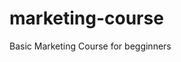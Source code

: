 # marketing-course
Basic Marketing Course for begginners
<!DOCTYPE html>
<html lang="en">
<head>
    <meta charset="UTF-8">
    <meta name="viewport" content="width=device-width, initial-scale=1.0">
    <title>Interactive Marketing Course: From Strategy to Evaluation</title>
    <script src="https://cdn.tailwindcss.com"></script>
    <script src="https://cdn.jsdelivr.net/npm/chart.js"></script>
    <link rel="preconnect" href="https://fonts.googleapis.com">
    <link rel="preconnect" href="https://fonts.gstatic.com" crossorigin>
    <link href="https://fonts.googleapis.com/css2?family=Inter:wght@400;500;600;700&display=swap" rel="stylesheet">
    <!-- Chosen Palette: Earthy Neutrals -->
    <!-- Application Structure Plan: The SPA is structured into three main, navigable sections corresponding to the course modules: Strategy, Implementation, and Evaluation. This tab-like structure provides clear, high-level navigation and breaks the content into digestible parts, which is superior to a long, linear scroll for an educational curriculum. Within each module, key topics are presented as interactive cards that expand on click to reveal details. This 'drill-down' interaction encourages user engagement and prevents information overload. This design transforms a static outline into an interactive learning path, enhancing usability and comprehension. -->
    <!-- Visualization & Content Choices:
        - Module Navigation (HTML/JS): Standard tab buttons for intuitive, top-level organization. Goal: Organize.
        - Key Concepts (HTML/Tailwind): Topics are interactive cards. Frameworks like the 4Ps/7Ps are visualized using structured HTML grids instead of static images. Goal: Inform, Organize. Interaction: Click to expand. Justification: Enhances engagement and breaks down complex information.
        - KPI Data (Chart.js/Canvas): The long list of KPIs in Module 3 is presented as a filterable bar chart. Goal: Compare, Inform. Interaction: Buttons filter the chart by KPI category (e.g., SEO, Social Media). Justification: This makes a dense list of data interactive and easier to digest than a static list, allowing users to focus on specific areas of interest. Library: Chart.js.
    -->
    <!-- CONFIRMATION: NO SVG graphics used. NO Mermaid JS used. -->
    <style>
        body { font-family: 'Inter', sans-serif; }
        .nav-active {
            background-color: #84a98c;
            color: #ffffff;
        }
        .nav-inactive {
            background-color: #cad2c5;
            color: #354f52;
        }
        .topic-card-details {
            max-height: 0;
            overflow: hidden;
            transition: max-height 0.5s ease-out;
        }
        .chart-container {
            position: relative;
            width: 100%;
            height: 400px;
            max-height: 50vh;
        }
        @media (min-width: 768px) {
            .chart-container {
                height: 500px;
            }
        }
        .prose ul li {
            margin-bottom: 0.5rem;
        }
        .prose h4 {
            margin-top: 1.5rem;
            margin-bottom: 0.5rem;
            font-size: 1.125rem; /* text-lg */
        }
        .llm-output {
            background-color: #e2e8f0; /* bg-blue-100 */
            padding: 1rem;
            border-radius: 0.5rem;
            margin-top: 1rem;
            white-space: pre-wrap; /* Preserve whitespace and line breaks */
            font-family: monospace;
            overflow-x: auto;
            max-height: 400px; /* Limit height for long outputs */
        }
        .submit-button {
            display: inline-block;
            padding: 10px 20px;
            background-color: #3498db;
            color: white;
            border-radius: 5px;
            font-size: 1em;
            cursor: pointer;
            transition: background-color 0.3s ease;
        }
        .submit-button:hover {
            background-color: #2980b9;
        }
        .loading-spinner {
            border: 4px solid #f3f3f3; /* Light grey */
            border-top: 4px solid #3498db; /* Blue */
            border-radius: 50%;
            width: 20px;
            height: 20px;
            animation: spin 1s linear infinite;
            display: inline-block;
            margin-left: 10px;
            vertical-align: middle;
        }

        @keyframes spin {
            0% { transform: rotate(0deg); }
            100% { transform: rotate(360deg); }
        }
        .exam-question {
            margin-bottom: 20px;
            padding: 15px;
            border: 1px solid #ddd;
            border-radius: 5px;
            background-color: #f9f9f9;
        }
        .exam-question p {
            font-weight: bold;
            margin-bottom: 10px;
        }
        .exam-question label {
            display: block;
            margin-bottom: 8px;
            cursor: pointer;
        }
        .exam-question input[type="radio"] {
            margin-right: 8px;
        }
        .exam-submit-button {
            display: block;
            width: 200px;
            padding: 12px 20px;
            background-color: #28a745;
            color: white;
            border: none;
            border-radius: 5px;
            font-size: 1.1em;
            cursor: pointer;
            margin-top: 30px;
            transition: background-color 0.3s ease;
        }
        .exam-submit-button:hover {
            background-color: #218838;
        }
    </style>
</head>
<body class="bg-[#f5f3f1]">

    <div class="container mx-auto p-4 md:p-8 max-w-7xl">
        <header class="text-center mb-8">
            <h1 class="text-4xl md:text-5xl font-bold text-[#354f52]">Marketing Course</h1>
            <p class="text-lg text-[#52796f] mt-2">From Strategy to Evaluation</p>
        </header>

        <nav class="flex justify-center mb-8 rounded-lg shadow-md p-2 bg-white/50 backdrop-blur-sm sticky top-2 z-10">
            <button id="nav-strategy" class="nav-btn nav-active flex-1 md:flex-none text-sm md:text-base font-semibold py-2 px-4 md:px-6 rounded-md transition-colors duration-300">Strategy</button>
            <button id="nav-implementation" class="nav-btn nav-inactive flex-1 md:flex-none text-sm md:text-base font-semibold py-2 px-4 md:px-6 rounded-md transition-colors duration-300">Implementation</button>
            <button id="nav-evaluation" class="nav-btn nav-inactive flex-1 md:flex-none text-sm md:text-base font-semibold py-2 px-4 md:px-6 rounded-md transition-colors duration-300">Evaluation</button>
            <button id="nav-exam" class="nav-btn nav-inactive flex-1 md:flex-none text-sm md:text-base font-semibold py-2 px-4 md:px-6 rounded-md transition-colors duration-300">Exam</button>
            <button id="nav-tools" class="nav-btn nav-inactive flex-1 md:flex-none text-sm md:text-base font-semibold py-2 px-4 md:px-6 rounded-md transition-colors duration-300">Tools</button>
        </nav>

        <main id="content-area">
            
            <section id="module-strategy" class="module-content">
                <div class="bg-white p-6 rounded-xl shadow-lg mb-6">
                    <h2 class="text-3xl font-bold text-[#354f52] mb-2">Module 1: Strategic Marketing Foundations</h2>
                    <p class="text-md text-gray-600">This first module lays the essential groundwork for all marketing activities. Here, you will learn the core principles of strategic marketing, from conducting thorough market analysis and identifying your ideal customers to crafting a powerful value proposition that sets you apart from the competition. Mastering these fundamentals is the key to building effective and sustainable marketing efforts.</p>
                </div>
                <div id="strategy-topics" class="space-y-4"></div>
            </section>
            
            <section id="module-implementation" class="module-content hidden">
                 <div class="bg-white p-6 rounded-xl shadow-lg mb-6">
                    <h2 class="text-3xl font-bold text-[#354f52] mb-2">Module 2: Marketing Implementation</h2>
                    <p class="text-md text-gray-600">With a solid strategy in place, this module focuses on execution. You will learn how to translate your strategic plans into actionable campaigns across a variety of digital channels. We will explore content marketing, SEO, social media, and email marketing, focusing on how to create integrated communications that deliver a consistent message and a seamless customer experience, ultimately driving engagement and action.</p>
                </div>
                <div id="implementation-topics" class="space-y-4"></div>
            </section>

            <section id="module-evaluation" class="module-content hidden">
                 <div class="bg-white p-6 rounded-xl shadow-lg mb-6">
                    <h2 class="text-3xl font-bold text-[#354f52] mb-2">Module 3: Marketing Evaluation and KPIs</h2>
                    <p class="text-md text-gray-600">The final module is dedicated to measurement and optimization, answering the critical question: "Did it work?". You will learn to measure the effectiveness of your marketing efforts using relevant Key Performance Indicators (KPIs). We will cover essential analytics tools, how to build insightful reports, and most importantly, how to use data to calculate ROI and make informed decisions for continuous improvement.</p>
                </div>
                <div id="evaluation-topics" class="space-y-4"></div>
            </section>

            <!-- Exam Content - Re-added Section -->
            <section id="module-exam" class="module-content hidden">
                <div class="bg-white p-6 rounded-xl shadow-lg mb-6">
                    <h2 class="text-3xl font-bold text-[#354f52] mb-2">Digital Marketing Fundamentals - Exam</h2>
                    <p class="text-md text-gray-600">Test your knowledge on the core concepts of digital marketing covered in this course. Choose the best answer for each question.</p>
                    <p class="text-sm text-gray-500 mt-2">
                        <strong>Note:</strong> This exam runs in your browser. Submitting it will not send results to a server, nor will it provide automatic scoring. It's for self-assessment only.
                    </p>
                </div>
                <div class="bg-white p-6 rounded-xl shadow-lg">
                    <form id="digitalMarketingExamForm">
                        <!-- Question 1: Digital Marketing Basics -->
                        <div class="exam-question">
                            <p>1. Which of the following is NOT typically considered a core component of digital marketing?</p>
                            <label class="block mb-2"><input type="radio" name="q1" value="a" class="mr-2"> a) Search Engine Optimization</label>
                            <label class="block mb-2"><input type="radio" name="q1" value="b" class="mr-2"> b) Television Advertising</label>
                            <label class="block mb-2"><input type="radio" name="q1" value="c" class="mr-2"> c) Social Media Marketing</label>
                            <label class="block"><input type="radio" name="q1" value="d" class="mr-2"> d) Email Marketing</label>
                        </div>

                        <!-- Question 2: Digital Marketing Basics -->
                        <div class="exam-question">
                            <p>2. A key advantage of digital marketing over traditional marketing is:</p>
                            <label class="block mb-2"><input type="radio" name="q2" value="a" class="mr-2"> a) Lower initial costs for all campaigns</label>
                            <label class="block mb-2"><input type="radio" name="q2" value="b" class="mr-2"> b) Easier to track ROI and target specific audiences</label>
                            <label class="block mb-2"><input type="radio" name="q2" value="c" class="mr-2"> c) Guaranteed viral reach for all content</label>
                            <label class="block"><input type="radio" name="q2" value="d" class="mr-2"> d) Exclusively targets offline consumers</label>
                        </div>

                        <!-- Question 3: SEO -->
                        <div class="exam-question">
                            <p>3. Which of these is an example of an "on-page SEO" factor?</p>
                            <label class="block mb-2"><input type="radio" name="q3" value="a" class="mr-2"> a) Building high-quality backlinks</label>
                            <label class="block mb-2"><input type="radio" name="q3" value="b" class="mr-2"> b) Optimizing meta titles and descriptions</label>
                            <label class="block mb-2"><input type="radio" name="q3" value="c" class="mr-2"> c) Getting mentions from influential websites</label>
                            <label class="block"><input type="radio" name="q3" value="d" class="mr-2"> d) Increasing website loading speed via server upgrades</label>
                        </div>

                        <!-- Question 4: SEO -->
                        <div class="exam-question">
                            <p>4. What does SERP stand for in the context of SEO?</p>
                            <label class="block mb-2"><input type="radio" name="q4" value="a" class="mr-2"> a) Search Engine Ranking Process</label>
                            <label class="block mb-2"><input type="radio" name="q4" value="b" class="mr-2"> b) Standardized External Resource Page</label>
                            <label class="block mb-2"><input type="radio" name="q4" value="c" class="mr-2"> c) Search Engine Results Page</label>
                            <label class="block"><input type="radio" name="q4" value="d" class="mr-2"> d) Site Engagement Reporting Protocol</label>
                        </div>

                        <!-- Question 5: SEM / PPC -->
                        <div class="exam-question">
                            <p>5. In Google Ads, what is the primary goal of setting a "maximum bid"?</p>
                            <label class="block mb-2"><input type="radio" name="q5" value="a" class="mr-2"> a) To limit the total budget for the campaign</label>
                            <label class="block mb-2"><input type="radio" name="q5" value="b" class="mr-2"> b) To determine the highest price you're willing to pay per click</label>
                            <label class="block mb-2"><input type="radio" name="q5" value="c" class="mr-2"> c) To control the number of impressions your ad receives</label>
                            <label class="block"><input type="radio" name="q5" value="d" class="mr-2"> d) To guarantee a top position in search results</label>
                        </div>

                        <!-- Question 6: SEM / PPC -->
                        <div class="exam-question">
                            <p>6. Which metric helps you understand the effectiveness of your PPC ad in terms of attracting clicks relative to impressions?</p>
                            <label class="block mb-2"><input type="radio" name="q6" value="a" class="mr-2"> a) Conversion Rate</label>
                            <label class="block mb-2"><input type="radio" name="q6" value="b" class="mr-2"> b) Cost Per Click (CPC)</label>
                            <label class="block mb-2"><input type="radio" name="q6" value="c" class="mr-2"> c) Click-Through Rate (CTR)</label>
                            <label class="block"><input type="radio" name="q6" value="d" class="mr-2"> d) Quality Score</label>
                        </div>

                        <!-- Question 7: Social Media Marketing -->
                        <div class="exam-question">
                            <p>7. Which social media platform is best known for short-form video content and trends?</p>
                            <label class="block mb-2"><input type="radio" name="q7" value="a" class="mr-2"> a) LinkedIn</label>
                            <label class="block mb-2"><input type="radio" name="q7" value="b" class="mr-2"> b) Facebook</label>
                            <label class="block mb-2"><input type="radio" name="q7" value="c" class="mr-2"> c) Instagram</label>
                            <label class="block"><input type="radio" name="q7" value="d" class="mr-2"> d) TikTok</label>
                        </div>

                        <!-- Question 8: Social Media Marketing -->
                        <div class="exam-question">
                            <p>8. Engaging with your audience by responding to comments and messages is primarily a tactic for:</p>
                            <label class="block mb-2"><input type="radio" name="q8" value="a" class="mr-2"> a) Boosting ad impressions</label>
                            <label class="block mb-2"><input type="radio" name="q8" value="b" class="mr-2"> b) Building community and brand loyalty</label>
                            <label class="block mb-2"><input type="radio" name="q8" value="c" class="mr-2"> c) Automating content distribution</label>
                            <label class="block"><input type="radio" name="q8" value="d" class="mr-2"> d) Directly increasing website traffic without ads</label>
                        </div>

                        <!-- Question 9: Content Marketing -->
                        <div class="exam-question">
                            <p>9. Which stage of the buyer's journey is best served by blog posts, infographics, and guides that answer common questions?</p>
                            <label class="block mb-2"><input type="radio" name="q9" value="a" class="mr-2"> a) Decision Stage</label>
                            <label class="block mb-2"><input type="radio" name="q9" value="b" class="mr-2"> b) Awareness Stage</label>
                            <label class="block mb-2"><input type="radio" name="q9" value="c" class="mr-2"> c) Consideration Stage</label>
                            <label class="block"><input type="radio" name="q9" value="d" class="mr-2"> d) Retention Stage</label>
                        </div>

                        <!-- Question 10: Content Marketing -->
                        <div class="exam-question">
                            <p>10. What is a key purpose of storytelling in content marketing?</p>
                            <label class="block mb-2"><input type="radio" name="q10" value="a" class="mr-2"> a) To make content longer and more detailed</label>
                            <label class="block mb-2"><input type="radio" name="q10" value="b" class="mr-2"> b) To connect emotionally with the audience and make content memorable</label>
                            <label class="block mb-2"><input type="radio" name="q10" value="c" class="mr-2"> c) To directly sell products in the first paragraph</label>
                            <label class="block"><input type="radio" name="q10" value="d" class="mr-2"> d) To optimize for specific keywords only</label>
                        </div>

                        <!-- Question 11: Email Marketing -->
                        <div class="exam-question">
                            <p>11. What is the primary benefit of segmenting your email list?</p>
                            <label class="block mb-2"><input type="radio" name="q11" value="a" class="mr-2"> a) To send more emails to every subscriber</label>
                            <label class="block mb-2"><input type="radio" name="q11" value="b" class="mr-2"> b) To ensure all emails look identical</label>
                            <label class="block mb-2"><input type="radio" name="q11" value="c" class="mr-2"> c) To send more targeted and relevant content to specific groups</label>
                            <label class="block"><input type="radio" name="q11" value="d" class="mr-2"> d) To reduce the overall cost of email marketing software</label>
                        </div>

                        <!-- Question 12: Email Marketing -->
                        <div class="exam-question">
                            <p>12. An email's "Open Rate" measures:</p>
                            <label class="block mb-2"><input type="radio" name="q12" value="a" class="mr-2"> a) The percentage of recipients who clicked a link in the email</label>
                            <label class="block mb-2"><input type="radio" name="q12" value="b" class="mr-2"> b) The percentage of emails that were successfully delivered</label>
                            <label class="block mb-2"><input type="radio" name="q12" value="c" class="mr-2"> c) The percentage of recipients who opened the email</label>
                            <label class="block"><input type="radio" name="q12" value="d" class="mr-2"> d) The percentage of recipients who unsubscribed</label>
                        </div>

                        <!-- Question 13: Analytics & Tracking -->
                        <div class="exam-question">
                            <p>13. In Google Analytics, what is a "conversion"?</p>
                            <label class="block mb-2"><input type="radio" name="q13" value="a" class="mr-2"> a) Any visit to your website</label>
                            <label class="block mb-2"><input type="radio" name="q13" value="b" class="mr-2"> b) A completed activity on your website that contributes to the success of your business</label>
                            <label class="block mb-2"><input type="radio" name="q13" value="c" class="mr-2"> c) The number of pages viewed per session</label>
                            <label class="block"><input type="radio" name="q13" value="d" class="mr-2"> d) The amount of time a user spends on your site</label>
                        </div>

                        <!-- Question 14: Analytics & Tracking -->
                        <div class="exam-question">
                            <p>14. Which KPI would be most relevant if your goal is to understand how many unique visitors returned to your website over a period?</p>
                            <label class="block mb-2"><input type="radio" name="q14" value="a" class="mr-2"> a) Bounce Rate</label>
                            <label class="block mb-2"><input type="radio" name="q14" value="b" class="mr-2"> b) Sessions</label>
                            <label class="block mb-2"><input type="radio" name="q14" value="c" class="mr-2"> c) New Users</label>
                            <label class="block"><input type="radio" name="q14" value="d" class="mr-2"> d) Returning Users</label>
                        </div>

                        <button type="submit" class="exam-submit-button">Submit Exam</button>
                    </form>
                </div>
            </section>

            <!-- New Tools Section for LLM features -->
            <section id="module-tools" class="module-content hidden">
                <div class="bg-white p-6 rounded-xl shadow-lg mb-6">
                    <h2 class="text-3xl font-bold text-[#354f52] mb-2">Marketing AI Tools</h2>
                    <p class="text-md text-gray-600">Leverage AI to brainstorm ideas and get quick explanations for marketing concepts.</p>
                </div>

                <div class="space-y-6">
                    <!-- Marketing Plan Generator -->
                    <div class="bg-white p-6 rounded-xl shadow-lg">
                        <h3 class="text-2xl font-bold text-[#354f52] mb-4">✨ Generate Marketing Plan Outline</h3>
                        <p class="text-md text-gray-700 mb-4">Get a high-level marketing plan outline based on your industry and product/service.</p>
                        <div class="mb-4">
                            <label for="industryInput" class="block text-gray-700 text-sm font-bold mb-2">Industry (e.g., Fashion, Food, Tech):</label>
                            <input type="text" id="industryInput" class="shadow appearance-none border rounded w-full py-2 px-3 text-gray-700 leading-tight focus:outline-none focus:shadow-outline" placeholder="e.g., Luxury Fashion">
                        </div>
                        <div class="mb-4">
                            <label for="productServiceInput" class="block text-gray-700 text-sm font-bold mb-2">Product/Service (e.g., Sustainable Handbags, Plant-Based Burgers):</label>
                            <input type="text" id="productServiceInput" class="shadow appearance-none border rounded w-full py-2 px-3 text-gray-700 leading-tight focus:outline-none focus:shadow-outline" placeholder="e.g., Artisan Coffee Beans">
                        </div>
                        <button id="generatePlanBtn" class="submit-button">Generate Plan <span id="planSpinner" class="loading-spinner hidden"></span></button>
                        <div id="planOutput" class="llm-output hidden"></div>
                    </div>

                    <!-- Concept Explainer -->
                    <div class="bg-white p-6 rounded-xl shadow-lg">
                        <h3 class="text-2xl font-bold text-[#354f52] mb-4">✨ Explain Marketing Concept</h3>
                        <p class="text-md text-gray-700 mb-4">Enter a marketing concept and get a quick explanation.</p>
                        <div class="mb-4">
                            <label for="conceptInput" class="block text-gray-700 text-sm font-bold mb-2">Marketing Concept:</label>
                            <input type="text" id="conceptInput" class="shadow appearance-none border rounded w-full py-2 px-3 text-gray-700 leading-tight focus:outline-none focus:shadow-outline" placeholder="e.g., Customer Lifetime Value">
                        </div>
                        <button id="explainConceptBtn" class="submit-button">Explain Concept <span id="conceptSpinner" class="loading-spinner hidden"></span></button>
                        <div id="conceptOutput" class="llm-output hidden"></div>
                    </div>
                </div>
            </section>

        </main>
    </d
